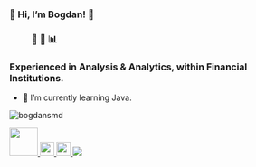### 👋 Hi, I’m Bogdan! 🥔  
### &nbsp; &nbsp; &nbsp; &nbsp; &nbsp; :snake: :panda_face: :bar_chart:
### Experienced in Analysis & Analytics, within Financial Institutions.
- 🌱 I’m currently learning Java.

<p align="left">
  <img src="https://komarev.com/ghpvc/?username=bogdansmd&label=Profile%20views&color=0e75b6&style=flat" alt="bogdansmd" />
</p>
<a href="https://www.linkedin.com/in/bogdan-smedescu-450a75185/">
    <img height="50" src="https://cdn2.iconfinder.com/data/icons/social-icon-3/512/social_style_3_in-306.png"/>
<img height=25 src="https://cdn.jsdelivr.net/gh/devicons/devicon/icons/python/python-original.svg"/><img height=25/>
<img height=25 src="https://cdn.jsdelivr.net/gh/devicons/devicon/icons/postgresql/postgresql-original.svg"/><img height=25/>
<img src="https://cdn.jsdelivr.net/gh/devicons/devicon/icons/r/r-original.svg" />
<!---
<p alight="left">
  <img src="https://github-readme-stats.vercel.app/api/top-langs?username=bogdansmd&layout=compact"/>
</p>
--->

<!---
bogdansmd/bogdansmd is a ✨ special ✨ repository because its `README.md` (this file) appears on your GitHub profile.
You can click the Preview link to take a look at your changes.
--->
